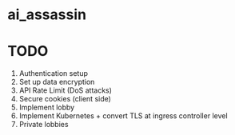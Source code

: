 # ai_assassin

# TODO
1. Authentication setup
2. Set up data encryption
3. API Rate Limit (DoS attacks)
4. Secure cookies (client side)
5. Implement lobby
6. Implement Kubernetes + convert TLS at ingress controller level
7. Private lobbies